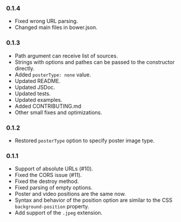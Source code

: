 ### 0.1.4
* Fixed wrong URL parsing.
* Changed main files in bower.json.

### 0.1.3
* Path argument can receive list of sources.
* Strings with options and pathes can be passed to the constructor directly.
* Added `posterType: none` value.
* Updated README.
* Updated JSDoc.
* Updated tests.
* Updated examples.
* Added CONTRIBUTING.md
* Other small fixes and optimizations.

### 0.1.2
* Restored `posterType` option to specify poster image type.

### 0.1.1
* Support of absolute URLs (#10).
* Fixed the CORS issue (#11).
* Fixed the destroy method.
* Fixed parsing of empty options.
* Poster and video positions are the same now.
* Syntax and behavior of the position option are similar to the CSS `background-position` property.
* Add support of the `.jpeg` extension.
